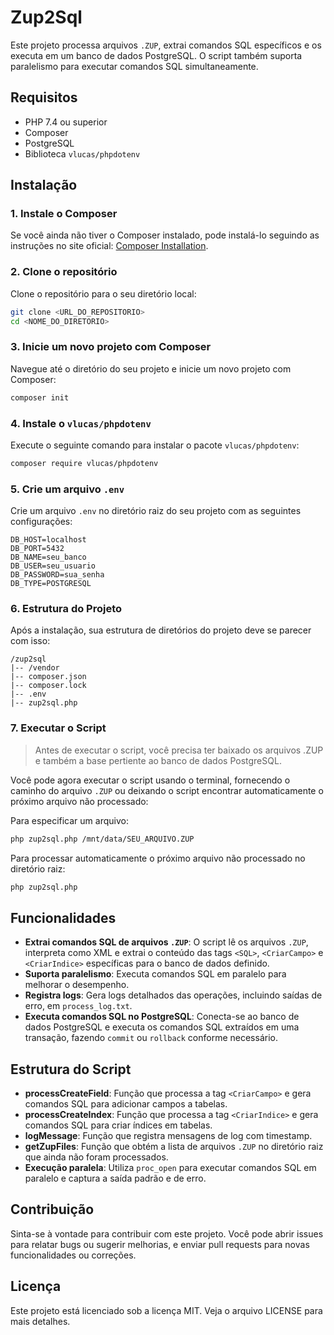 # Zup2Sql

Este projeto processa arquivos `.ZUP`, extrai comandos SQL específicos e os executa em um banco de dados PostgreSQL. O script também suporta paralelismo para executar comandos SQL simultaneamente.

## Requisitos

- PHP 7.4 ou superior
- Composer
- PostgreSQL
- Biblioteca `vlucas/phpdotenv`

## Instalação

### 1. Instale o Composer

Se você ainda não tiver o Composer instalado, pode instalá-lo seguindo as instruções no site oficial: [Composer Installation](https://getcomposer.org/download/).

### 2. Clone o repositório

Clone o repositório para o seu diretório local:

```sh
git clone <URL_DO_REPOSITORIO>
cd <NOME_DO_DIRETORIO>
```

### 3. Inicie um novo projeto com Composer

Navegue até o diretório do seu projeto e inicie um novo projeto com Composer:

```sh
composer init
```

### 4. Instale o `vlucas/phpdotenv`

Execute o seguinte comando para instalar o pacote `vlucas/phpdotenv`:

```sh
composer require vlucas/phpdotenv
```

### 5. Crie um arquivo `.env`

Crie um arquivo `.env` no diretório raiz do seu projeto com as seguintes configurações:

```dotenv
DB_HOST=localhost
DB_PORT=5432
DB_NAME=seu_banco
DB_USER=seu_usuario
DB_PASSWORD=sua_senha
DB_TYPE=POSTGRESQL
```

### 6. Estrutura do Projeto

Após a instalação, sua estrutura de diretórios do projeto deve se parecer com isso:

```
/zup2sql
|-- /vendor
|-- composer.json
|-- composer.lock
|-- .env
|-- zup2sql.php
```

### 7. Executar o Script

> Antes de executar o script, você precisa ter baixado os arquivos .ZUP e também a base pertiente ao banco de dados PostgreSQL.

Você pode agora executar o script usando o terminal, fornecendo o caminho do arquivo `.ZUP` ou deixando o script encontrar automaticamente o próximo arquivo não processado:

Para especificar um arquivo:

```sh
php zup2sql.php /mnt/data/SEU_ARQUIVO.ZUP
```

Para processar automaticamente o próximo arquivo não processado no diretório raiz:

```sh
php zup2sql.php
```

## Funcionalidades

- **Extrai comandos SQL de arquivos `.ZUP`**: O script lê os arquivos `.ZUP`, interpreta como XML e extrai o conteúdo das tags `<SQL>`, `<CriarCampo>` e `<CriarIndice>` específicas para o banco de dados definido.
- **Suporta paralelismo**: Executa comandos SQL em paralelo para melhorar o desempenho.
- **Registra logs**: Gera logs detalhados das operações, incluindo saídas de erro, em `process_log.txt`.
- **Executa comandos SQL no PostgreSQL**: Conecta-se ao banco de dados PostgreSQL e executa os comandos SQL extraídos em uma transação, fazendo `commit` ou `rollback` conforme necessário.

## Estrutura do Script

- **processCreateField**: Função que processa a tag `<CriarCampo>` e gera comandos SQL para adicionar campos a tabelas.
- **processCreateIndex**: Função que processa a tag `<CriarIndice>` e gera comandos SQL para criar índices em tabelas.
- **logMessage**: Função que registra mensagens de log com timestamp.
- **getZupFiles**: Função que obtém a lista de arquivos `.ZUP` no diretório raiz que ainda não foram processados.
- **Execução paralela**: Utiliza `proc_open` para executar comandos SQL em paralelo e captura a saída padrão e de erro.

## Contribuição

Sinta-se à vontade para contribuir com este projeto. Você pode abrir issues para relatar bugs ou sugerir melhorias, e enviar pull requests para novas funcionalidades ou correções.

## Licença

Este projeto está licenciado sob a licença MIT. Veja o arquivo LICENSE para mais detalhes.


